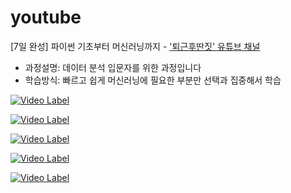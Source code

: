# youtube
[7일 완성] 파이썬 기초부터 머신러닝까지 - ['퇴근후딴짓' 유튜브 채널](https://www.youtube.com/channel/UCs7pXreQXz30-ENLsnorqdA)

- 과정설명: 데이터 분석 입문자를 위한 과정입니다
- 학습방식: 빠르고 쉽게 머신러닝에 필요한 부분만 선택과 집중해서 학습


[![Video Label](http://img.youtube.com/vi/fR37guKYV8E/0.jpg)](https://youtu.be/fR37guKYV8E)

[![Video Label](http://img.youtube.com/vi/YFXCWMaWZ_A/0.jpg)](https://youtu.be/YFXCWMaWZ_A)

[![Video Label](http://img.youtube.com/vi/S1T6GfJjNyk/0.jpg)](https://youtu.be/S1T6GfJjNyk)

[![Video Label](http://img.youtube.com/vi/S_u2KPdZwZs/0.jpg)](https://youtu.be/S_u2KPdZwZs)

[![Video Label](http://img.youtube.com/vi/00t7Av6bybc/0.jpg)](https://youtu.be/00t7Av6bybc)

